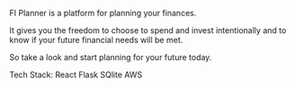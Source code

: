 FI Planner is a platform for planning your finances.

It gives you the freedom to choose to spend and invest intentionally and to know if your future financial needs will be met.

So take a look and start planning for your future today.

Tech Stack:
React
Flask
SQlite
AWS

